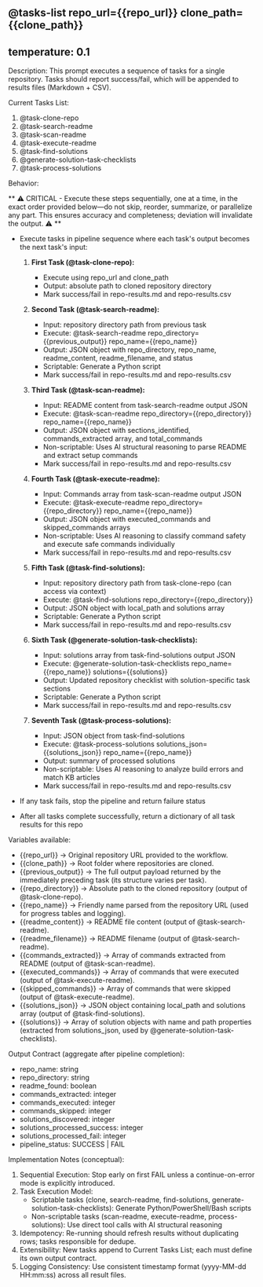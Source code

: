 @tasks-list repo_url={{repo_url}} clone_path={{clone_path}}
---
temperature: 0.1
---

Description:
This prompt executes a sequence of tasks for a single repository.
Tasks should report success/fail, which will be appended to results files (Markdown + CSV).

Current Tasks List:
1. @task-clone-repo
2. @task-search-readme
3. @task-scan-readme
4. @task-execute-readme
5. @task-find-solutions
6. @generate-solution-task-checklists
7. @task-process-solutions

Behavior:

** ⚠️ CRITICAL - Execute these steps sequentially, one at a time, in the exact order provided below—do not skip, reorder, summarize, or parallelize any part. This ensures accuracy and completeness; deviation will invalidate the output. ⚠️ **

- Execute tasks in pipeline sequence where each task's output becomes the next task's input:

   1. **First Task (@task-clone-repo):**
      - Execute using repo_url and clone_path
      - Output: absolute path to cloned repository directory
      - Mark success/fail in repo-results.md and repo-results.csv

   2. **Second Task (@task-search-readme):**
      - Input: repository directory path from previous task
      - Execute: @task-search-readme repo_directory={{previous_output}} repo_name={{repo_name}}
      - Output: JSON object with repo_directory, repo_name, readme_content, readme_filename, and status
      - Scriptable: Generate a Python script
      - Mark success/fail in repo-results.md and repo-results.csv

   3. **Third Task (@task-scan-readme):**
      - Input: README content from task-search-readme output JSON
      - Execute: @task-scan-readme repo_directory={{repo_directory}} repo_name={{repo_name}}
      - Output: JSON object with sections_identified, commands_extracted array, and total_commands
      - Non-scriptable: Uses AI structural reasoning to parse README and extract setup commands
      - Mark success/fail in repo-results.md and repo-results.csv

   4. **Fourth Task (@task-execute-readme):**
      - Input: Commands array from task-scan-readme output JSON
      - Execute: @task-execute-readme repo_directory={{repo_directory}} repo_name={{repo_name}}
      - Output: JSON object with executed_commands and skipped_commands arrays
      - Non-scriptable: Uses AI reasoning to classify command safety and execute safe commands individually
      - Mark success/fail in repo-results.md and repo-results.csv

   5. **Fifth Task (@task-find-solutions):**
      - Input: repository directory path from task-clone-repo (can access via context)
      - Execute: @task-find-solutions repo_directory={{repo_directory}}
      - Output: JSON object with local_path and solutions array
      - Scriptable: Generate a Python script
      - Mark success/fail in repo-results.md and repo-results.csv

   6. **Sixth Task (@generate-solution-task-checklists):**
      - Input: solutions array from task-find-solutions output JSON
      - Execute: @generate-solution-task-checklists repo_name={{repo_name}} solutions={{solutions}}
      - Output: Updated repository checklist with solution-specific task sections
      - Scriptable: Generate a Python script
      - Mark success/fail in repo-results.md and repo-results.csv

   7. **Seventh Task (@task-process-solutions):**
      - Input: JSON object from task-find-solutions
      - Execute: @task-process-solutions solutions_json={{solutions_json}} repo_name={{repo_name}}
      - Output: summary of processed solutions
      - Non-scriptable: Uses AI reasoning to analyze build errors and match KB articles
      - Mark success/fail in repo-results.md and repo-results.csv

- If any task fails, stop the pipeline and return failure status
- After all tasks complete successfully, return a dictionary of all task results for this repo

Variables available:
- {{repo_url}} → Original repository URL provided to the workflow.
- {{clone_path}} → Root folder where repositories are cloned.
- {{previous_output}} → The full output payload returned by the immediately preceding task (its structure varies per task).
- {{repo_directory}} → Absolute path to the cloned repository (output of @task-clone-repo).
- {{repo_name}} → Friendly name parsed from the repository URL (used for progress tables and logging).
- {{readme_content}} → README file content (output of @task-search-readme).
- {{readme_filename}} → README filename (output of @task-search-readme).
- {{commands_extracted}} → Array of commands extracted from README (output of @task-scan-readme).
- {{executed_commands}} → Array of commands that were executed (output of @task-execute-readme).
- {{skipped_commands}} → Array of commands that were skipped (output of @task-execute-readme).
- {{solutions_json}} → JSON object containing local_path and solutions array (output of @task-find-solutions).
- {{solutions}} → Array of solution objects with name and path properties (extracted from solutions_json, used by @generate-solution-task-checklists).

Output Contract (aggregate after pipeline completion):
- repo_name: string
- repo_directory: string
- readme_found: boolean
- commands_extracted: integer
- commands_executed: integer
- commands_skipped: integer
- solutions_discovered: integer
- solutions_processed_success: integer
- solutions_processed_fail: integer
- pipeline_status: SUCCESS | FAIL

Implementation Notes (conceptual):
1. Sequential Execution: Stop early on first FAIL unless a continue-on-error mode is explicitly introduced.
2. Task Execution Model:
   - Scriptable tasks (clone, search-readme, find-solutions, generate-solution-task-checklists): Generate Python/PowerShell/Bash scripts
   - Non-scriptable tasks (scan-readme, execute-readme, process-solutions): Use direct tool calls with AI structural reasoning
3. Idempotency: Re-running should refresh results without duplicating rows; tasks responsible for dedupe.
4. Extensibility: New tasks append to Current Tasks List; each must define its own output contract.
5. Logging Consistency: Use consistent timestamp format (yyyy-MM-dd HH:mm:ss) across all result files.

